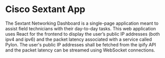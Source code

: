 # Cisco Sextant App 
The Sextant Networking Dashboard is a single-page application meant to assist field technicians with their day-to-day tasks. This web application uses React for the frontend to display the user’s public IP addresses (both ipv4 and ipv6) and the packet latency associated with a service called Pylon. The user's public IP addresses shall be fetched from the ipify API and the packet latency can be streamed using WebSocket connections.
